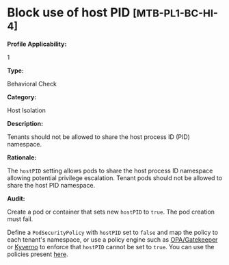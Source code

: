 # Block use of host PID <small>[MTB-PL1-BC-HI-4] </small>

**Profile Applicability:**

1 <br>

**Type:**

Behavioral Check <br>

**Category:**

Host Isolation <br>

**Description:**

Tenants should not be allowed to share the host process ID (PID) namespace. <br>

**Rationale:**

The `hostPID` setting allows pods to share the host process ID namespace allowing potential privilege escalation. Tenant pods should not be allowed to share the host PID namespace. <br>

**Audit:**

Create a pod or container that sets new `hostPID` to `true`. The pod creation must fail. <br>

Define a `PodSecurityPolicy` with `hostPID` set to `false` and map the policy to each tenant&#39;s namespace, or use a policy engine such as [OPA/Gatekeeper](https://github.com/open-policy-agent/gatekeeper) or [Kyverno](https://kyverno.io) to enforce that `hostPID` cannot be set to `true`. You can use the policies present [here](https://github.com/kubernetes-sigs/multi-tenancy/tree/master/benchmarks/kubectl-mtb/test/policies). <br>



